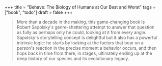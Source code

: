 +++
title = "Behave: The Biology of Humans at Our Best and Worst"
tags = ["book", "todo"]
draft = false
+++

> More than a decade in the making, this game-changing book is Robert Sapolsky's genre-shattering attempt to answer that question as fully as perhaps only he could, looking at it from every angle. Sapolsky's storytelling concept is delightful but it also has a powerful intrinsic logic: he starts by looking at the factors that bear on a person's reaction in the precise moment a behavior occurs, and then hops back in time from there, in stages, ultimately ending up at the deep history of our species and its evolutionary legacy.